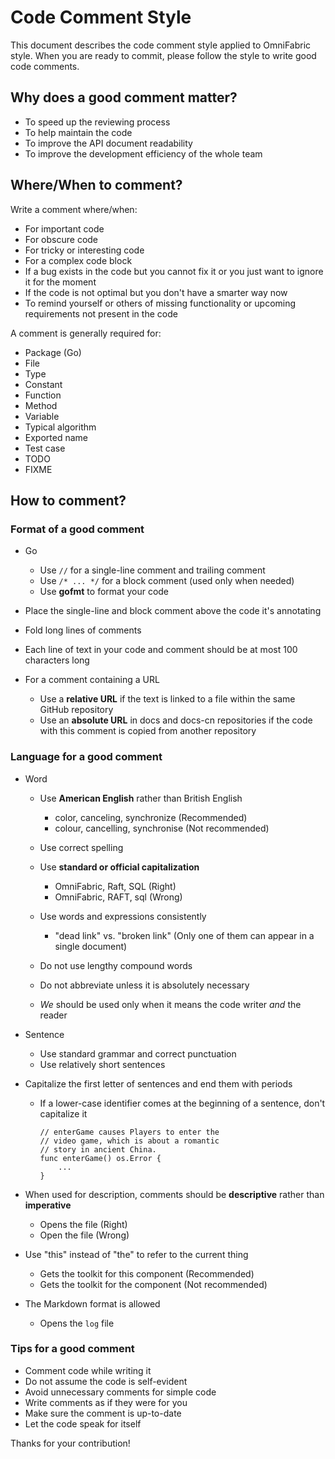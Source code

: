 # **Code Comment Style**

This document describes the code comment style applied to OmniFabric style. When you are ready to commit, please follow the style to write good code comments.

## **Why does a good comment matter?**

- To speed up the reviewing process
- To help maintain the code
- To improve the API document readability
- To improve the development efficiency of the whole team

## **Where/When to comment?**

Write a comment where/when:

- For important code
- For obscure code
- For tricky or interesting code
- For a complex code block
- If a bug exists in the code but you cannot fix it or you just want to ignore it for the moment
- If the code is not optimal but you don't have a smarter way now
- To remind yourself or others of missing functionality or upcoming requirements not present in the code

A comment is generally required for:

- Package (Go)
- File
- Type
- Constant
- Function
- Method
- Variable
- Typical algorithm
- Exported name
- Test case
- TODO
- FIXME

## **How to comment?**

### Format of a good comment

- Go

    - Use `//` for a single-line comment and trailing comment
    - Use `/* ... */` for a block comment (used only when needed)
    - Use **gofmt** to format your code

- Place the single-line and block comment above the code it's annotating
- Fold long lines of comments
- Each line of text in your code and comment should be at most 100 characters long
- For a comment containing a URL

    - Use a **relative URL** if the text is linked to a file within the same GitHub repository
    - Use an **absolute URL** in docs and docs-cn repositories if the code with this comment is copied from another repository

### Language for a good comment

- Word

    - Use **American English** rather than British English

        - color, canceling, synchronize     (Recommended)
        - colour, cancelling, synchronise   (Not recommended)

    - Use correct spelling

    - Use **standard or official capitalization**

        - OmniFabric, Raft, SQL  (Right)
        - OmniFabric, RAFT, sql  (Wrong)

    - Use words and expressions consistently

        - "dead link" vs. "broken link" (Only one of them can appear in a single document)

    - Do not use lengthy compound words

    - Do not abbreviate unless it is absolutely necessary

    - *We* should be used only when it means the code writer *and* the reader

- Sentence

    - Use standard grammar and correct punctuation
    - Use relatively short sentences

- Capitalize the first letter of sentences and end them with periods

    - If a lower-case identifier comes at the beginning of a sentence, don't capitalize it

        ```
        // enterGame causes Players to enter the
        // video game, which is about a romantic
        // story in ancient China.
        func enterGame() os.Error {
            ...
        }
        ```

- When used for description, comments should be **descriptive** rather than **imperative**

    - Opens the file   (Right)
    - Open the file    (Wrong)

- Use "this" instead of "the" to refer to the current thing

    - Gets the toolkit for this component   (Recommended)
    - Gets the toolkit for the component    (Not recommended)

- The Markdown format is allowed

    - Opens the `log` file

### Tips for a good comment

- Comment code while writing it
- Do not assume the code is self-evident
- Avoid unnecessary comments for simple code
- Write comments as if they were for you
- Make sure the comment is up-to-date
- Let the code speak for itself

Thanks for your contribution!
